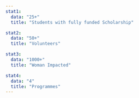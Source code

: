 ```yaml
---
stat1:
  data: "25+"
  title: "Students with fully funded Scholarship"

stat2:
  data: "50+"
  title: "Volunteers"

stat3:
  data: "1000+"
  title: "Woman Impacted"

stat4:
  data: "4"
  title: "Programmes"
---
```

